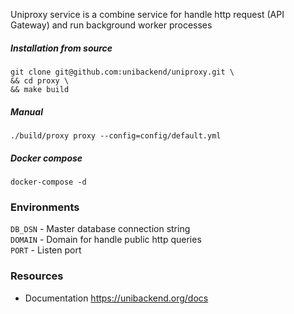 Uniproxy service is a combine service for handle http request (API Gateway) and run background worker processes

##### Installation from source
```
git clone git@github.com:unibackend/uniproxy.git \
&& cd proxy \
&& make build
```

##### Manual
```
./build/proxy proxy --config=config/default.yml
```
##### Docker compose
```
docker-compose -d
```

### Environments
`DB_DSN` - Master database connection string<br/>
`DOMAIN` - Domain for handle public http queries<br/>
`PORT` - Listen port

### Resources
- Documentation https://unibackend.org/docs
